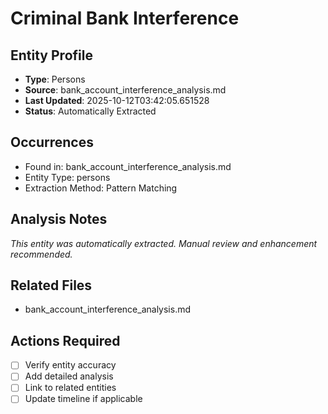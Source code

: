 # Criminal Bank Interference

## Entity Profile
- **Type**: Persons
- **Source**: bank_account_interference_analysis.md
- **Last Updated**: 2025-10-12T03:42:05.651528
- **Status**: Automatically Extracted

## Occurrences
- Found in: bank_account_interference_analysis.md
- Entity Type: persons
- Extraction Method: Pattern Matching

## Analysis Notes
*This entity was automatically extracted. Manual review and enhancement recommended.*

## Related Files
- bank_account_interference_analysis.md

## Actions Required
- [ ] Verify entity accuracy
- [ ] Add detailed analysis
- [ ] Link to related entities
- [ ] Update timeline if applicable

